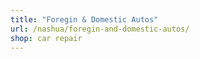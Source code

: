 ```yaml
---
title: "Foregin & Domestic Autos"
url: /nashua/foregin-and-domestic-autos/
shop: car repair
---
```

